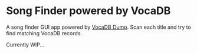 # Song Finder powered by VocaDB

A song finder GUI app powered by [VocaDB Dump](https://github.com/CXwudi/hoshizora.sql).
Scan each title and try to find matching VocaDB records.

Currently WIP...